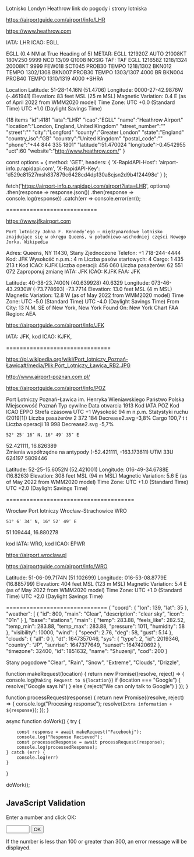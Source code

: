 

Lotnisko Londyn Heathrow
link do pogody i strony lotniska

https://airportguide.com/airport/info/LHR

https://www.heathrow.com

IATA: LHR
ICAO: EGLL


EGLL (0.4 NM at True Heading of 5)
METAR: EGLL 121920Z AUTO 21008KT 180V250 9999 NCD 13/09 Q1008 NOSIG
TAF: TAF EGLL 121658Z 1218/1324 20008KT 9999 FEW018 SCT045 PROB30 TEMPO 1218/1302 BKN012 TEMPO 1302/1308 BKN007 PROB30 TEMPO 1303/1307 4000 BR BKN004 PROB40 TEMPO 1310/1319 4000 +SHRA

Location
Latitude: 
51-28-14.16N (51.4706)
Longitude: 
0000-27-42.9876W (-.461941)
Elevation: 
83 feet MSL (25 m MSL)
Magnetic Variation: 
0.4 E (as of April 2022 from WMM2020 model)
Time Zone: 
UTC +0.0 (Standard Time)
UTC +1.0 (Daylight Savings Time)

{18 items
"id":4181
"iata":"LHR"
"icao":"EGLL"
"name":"Heathrow Airport"
"location":"London, England, United Kingdom"
"street_number":""
"street":""
"city":"Longford"
"county":"Greater London"
"state":"England"
"country_iso":"GB"
"country":"United Kingdom"
"postal_code":""
"phone":"+44 844 335 1801"
"latitude":51.470024
"longitude":-0.4542955
"uct":60
"website":"http://www.heathrow.com/"
}

const options = {
	method: 'GET',
	headers: {
		'X-RapidAPI-Host': 'airport-info.p.rapidapi.com',
		'X-RapidAPI-Key': 'd529c81527msh837879c6428cd4dp130a8cjsn2d9b4f24498c'
	}
};

fetch('https://airport-info.p.rapidapi.com/airport?iata=LHR', options)
	.then(response => response.json())
	.then(response => console.log(response))
	.catch(err => console.error(err));


===========================

https://www.jfkairport.com

    Port lotniczy Johna F. Kennedy’ego – międzynarodowe lotnisko znajdujące się w okręgu Queens, w południowo-wschodniej części Nowego Jorku. Wikipedia
Adres: Queens, NY 11430, Stany Zjednoczone
Telefon: +1 718-244-4444
Kod: JFK
Wysokość n.p.m.: 4 m
Liczba pasów startowych: 4
Cargo: 1 435 213 t
Kod ICAO: KJFK
Liczba operacji: 456 060
Liczba pasażerów: 62 551 072
Zaproponuj zmianę
IATA: JFK
ICAO: KJFK
FAA: JFK



Latitude: 
40-38-23.7400N (40.639928)  40.6329
Longitude: 
073-46-43.2930W (-73.778693)   -73.7714
Elevation: 
13.0 feet MSL (4 m MSL)
Magnetic Variation: 
12.8 W (as of May 2022 from WMM2020 model)
Time Zone: 
UTC -5.0 (Standard Time)
UTC -4.0 (Daylight Savings Time)
From City: 
13 N.M. SE of New York, New York
Found On: 
New York Chart
FAA Region: 
AEA


https://airportguide.com/airport/info/JFK


 IATA: JFK, kod ICAO: KJFK,

===============================

https://pl.wikipedia.org/wiki/Port_lotniczy_Poznań-Ławica#/media/Plik:Port_Lotniczy_Ławica_RB2.JPG

http://www.airport-poznan.com.pl/

https://airportguide.com/airport/info/POZ

Port Lotniczy Poznań-Ławica im. Henryka Wieniawskiego
Państwo	 Polska
Miejscowość	Poznań
Typ	cywilne
Data otwarcia	1913
Kod IATA	POZ
Kod ICAO	EPPO
Strefa czasowa	UTC +1
Wysokość	94 m n.p.m.
Statystyki ruchu (2019[1])
Liczba pasażerów	2 372 184 Decrease2.svg -3,8%
Cargo	100,7 t t
Liczba operacji	18 998 Decrease2.svg -5,7%

	52° 25′ 16″ N, 16° 49′ 35″ E
52.421111, 16.826389	
Zmienia współrzędne na antypody (-52.421111, -163.173611)
UTM	33U 624197 5809446



Latitude: 
52-25-15.6052N (52.421001)
Longitude: 
016-49-34.6788E (16.8263)
Elevation: 
308 feet MSL (94 m MSL)
Magnetic Variation: 
5.6 E (as of May 2022 from WMM2020 model)
Time Zone: 
UTC +1.0 (Standard Time)
UTC +2.0 (Daylight Savings Time)



======================================


Wrocław	Port lotniczy Wrocław-Strachowice	WRO

	51° 6′ 34″ N, 16° 52′ 49″ E
51.109444, 16.880278

kod IATA: WRO, kod ICAO: EPWR

https://airport.wroclaw.pl

https://airportguide.com/airport/info/WRO




Latitude: 
51-06-09.7174N (51.102699)
Longitude: 
016-53-08.8779E (16.885799)
Elevation: 
404 feet MSL (123 m MSL)
Magnetic Variation: 
5.4 E (as of May 2022 from WMM2020 model)
Time Zone: 
UTC +1.0 (Standard Time)
UTC +2.0 (Daylight Savings Time)



==============================
{
  "coord": {
    "lon": 139,
    "lat": 35
  },
  "weather": [
    {
      "id": 800,
      "main": "Clear",
      "description": "clear sky",
      "icon": "01n"
    }
  ],
  "base": "stations",
  "main": {
    "temp": 283.88,
    "feels_like": 282.52,
    "temp_min": 283.88,
    "temp_max": 283.88,
    "pressure": 1011,
    "humidity": 58
  },
  "visibility": 10000,
  "wind": {
    "speed": 2.76,
    "deg": 58,
    "gust": 5.14
  },
  "clouds": {
    "all": 0
  },
  "dt": 1647357046,
  "sys": {
    "type": 2,
    "id": 2019346,
    "country": "JP",
    "sunrise": 1647377649,
    "sunset": 1647420692
  },
  "timezone": 32400,
  "id": 1851632,
  "name": "Shuzenji",
  "cod": 200
}

Stany pogodowe
"Clear", "Rain", "Snow", "Extreme", "Clouds", "Drizzle",





function makeRequest(location) {
    return new Promise((resolve, reject) => {
        console.log(`Making Request to ${location}`)
        if (location === "Google") {
            resolve("Google says hi")
        } else {
            reject("We can only talk to Google")
        }
    });
}

function processRequest(response) {
    return new Promise((resolve, reject) => {
        console.log("Procesing response");
        resolve(`Extra information + ${response}`);
    });
}

async function doWork() {
    try {

        const response = await makeRequest("Facebookj");
        console.log("Response Recieved");
        const processedResponse = await processRequest(response);
        console.log(processedResponse);
    } catch (err) {
        console.log(err)
    }
}

doWork();



<!DOCTYPE html>
<html>
<body>

<h2>JavaScript Validation</h2>

<p>Enter a number and click OK:</p>

<input id="id1" type="number" min="100" max="300" required>
<button onclick="myFunction()">OK</button>

<p>If the number is less than 100 or greater than 300, an error message will be displayed.</p>

<p id="demo"></p>

<script>
function myFunction() {
  const inpObj = document.getElementById("id1");
  if (!inpObj.checkValidity()) {
    document.getElementById("demo").innerHTML = inpObj.validationMessage;
  } else {
    document.getElementById("demo").innerHTML = "Input OK";
  } 
} 
</script>

</body>
</html>

